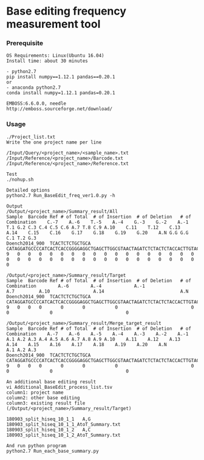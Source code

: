 # Base editing frequency measurement tool

### Prerequisite ###
    OS Requirements: Linux(Ubuntu 16.04)
    Install time: about 30 minutes
    
    - python2.7
    pip install numpy==1.12.1 pandas==0.20.1
    or
    - anaconda python2.7
    conda install numpy=1.12.1 pandas=0.20.1
    
    EMBOSS:6.6.0.0, needle
    http://emboss.sourceforge.net/download/
    

### Usage ###

    ./Project_list.txt
    Write the one project name per line
    
    /Input/Query/<project_name>/<sample_name>.txt
    /Input/Reference/<project_name>/Barcode.txt
    /Input/Reference/<project_name>/Reference.txt
    
    Test
    ./nohup.sh
    
    Detailed options
    python2.7 Run_BaseEdit_freq_ver1.0.py -h
    
    Output
    /Output/<project_name>/Summary_result/All
    Sample	Barcode	Ref	# of Total	# of Insertion	# of Deletion	# of Combination	C.-7	A.-6	T.-5	A.-4	G.-3	G.-2	A.-1	T.1	G.2	C.3	C.4	C.5	C.6	A.7	T.8	C.9	A.10	C.11	T.12	C.13	A.14	C.15	C.16	G.17	G.18	G.19	G.20	A.N	G.G	G.G	C.1	T.2	G.3
    Doench2014_900	TCACTCTCTGCTGCA CATAGGATGCCCCATCACTCACCGGGGAGGCTGAGCTTGGCGTAACTAGATCTCTACTCTACCACTTGTACTTCAGCGGTCAGCTTACTCGACTTAA	9	0	0	0	0	0	0	0	0	0	0	0	0	0	0	0	0	0	0	0	0	0	0	0	0	0	0	0	0	0	0	0	0	0	0	0	0

    /Output/<project_name>/Summary_result/Target
    Sample	Barcode	Ref	# of Total	# of Insertion	# of Deletion	# of Combination	 	A.-6	 	A.-4	 	 	A.-1	 	 	 	 	 	 	A.7	 	 	A.10	 	 	 	A.14	 	 	 	 	 	 	A.N	 	 	 	 	 
    Doench2014_900	TCACTCTCTGCTGCA	CATAGGATGCCCCATCACTCACCGGGGAGGCTGAGCTTGGCGTAACTAGATCTCTACTCTACCACTTGTACTTCAGCGGTCAGCTTACTCGACTTAA	9	0	0	0	 	0	 	0	 	 	0	 	 	 	 	 	 	0	 	 	0	 	 	 	0	 	 	 	 	 	 	0	 	 	 	 	 

    /Output/<project_name>/Summary_result/Merge_target_result
    Sample	Barcode	Ref	# of Total	# of Insertion	# of Deletion	# of Combination	A.-7	A.-6	A.-5	A.-4	A.-3	A.-2	A.-1	A.1	A.2	A.3	A.4	A.5	A.6	A.7	A.8	A.9	A.10	A.11	A.12	A.13	A.14	A.15	A.16	A.17	A.18	A.19	A.20	A.N	 	 	A.1	A.2	A.3
    Doench2014_900	TCACTCTCTGCTGCA	CATAGGATGCCCCATCACTCACCGGGGAGGCTGAGCTTGGCGTAACTAGATCTCTACTCTACCACTTGTACTTCAGCGGTCAGCTTACTCGACTTAA	9	0	0	0	 	0	 	0	 	 	0	 	 	 	 	 	 	0	 	 	0	 	 	 	0	 	 	 	 	 	 	0	 	 	 	 	 

    An additional base editing result
    vi Additional_BaseEdit_process_list.tsv
    column1: project name
    column2: other base editing
    column3: existing result file (/Output/<project_name>/Summary_result/Target)
    
    180903_split_hiseq_10_1_1   A,G 180903_split_hiseq_10_1_1_AtoT_Summary.txt
    180903_split_hiseq_10_1_2   A,C 180903_split_hiseq_10_1_2_AtoT_Summary.txt

    And run python program
    python2.7 Run_each_base_summary.py
